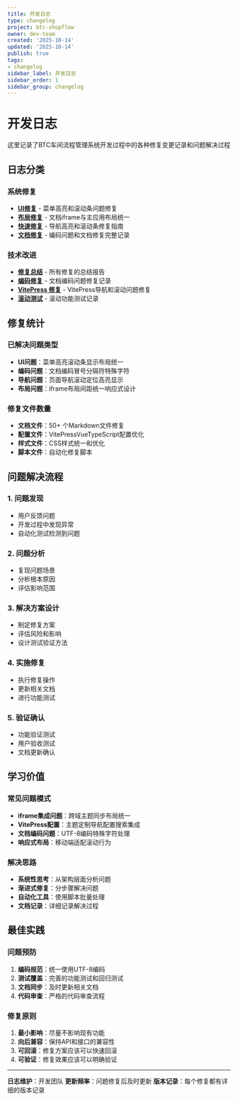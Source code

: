 ```yaml
---
title: 开发日志
type: changelog
project: btc-shopflow
owner: dev-team
created: '2025-10-14'
updated: '2025-10-14'
publish: true
tags:
- changelog
sidebar_label: 开发日志
sidebar_order: 1
sidebar_group: changelog
---
```


# 开发日志

这里记录了BTC车间流程管理系统开发过程中的各种修复变更记录和问题解决过程

## 日志分类

### 系统修复
- **[UI修复](./ui-fixes)** - 菜单高亮和滚动条问题修复
- **[布局修复](./layout-fix)** - 文档iframe与主应用布局统一
- **[快速修复](./quick-fix)** - 导航高亮和滚动条修复指南
- **[文档修复](./doc-fixes)** - 编码问题和文档修复完整记录

### 技术改进
- **[修复总结](./fix-summary)** - 所有修复的总结报告
- **[编码修复](./encoding-fix)** - 文档编码问题修复记录
- **[VitePress 修复](./vitepress-fix)** - VitePress导航和滚动问题修复
- **[滚动测试](./scroll-test)** - 滚动功能测试记录

## 修复统计

### 已解决问题类型
- **UI问题**：菜单高亮滚动条显示布局统一
- **编码问题**：文档编码冒号分隔符特殊字符
- **导航问题**：页面导航滚动定位高亮显示
- **布局问题**：iframe布局间距统一响应式设计

### 修复文件数量
- **文档文件**：50+ 个Markdown文件修复
- **配置文件**：VitePressVueTypeScript配置优化
- **样式文件**：CSS样式统一和优化
- **脚本文件**：自动化修复脚本

## 问题解决流程

### 1. 问题发现
- 用户反馈问题
- 开发过程中发现异常
- 自动化测试检测到问题

### 2. 问题分析
- 复现问题场景
- 分析根本原因
- 评估影响范围

### 3. 解决方案设计
- 制定修复方案
- 评估风险和影响
- 设计测试验证方法

### 4. 实施修复
- 执行修复操作
- 更新相关文档
- 进行功能测试

### 5. 验证确认
- 功能验证测试
- 用户验收测试
- 文档更新确认

## 学习价值

### 常见问题模式
- **iframe集成问题**：跨域主题同步布局统一
- **VitePress配置**：主题定制导航配置搜索集成
- **文档编码问题**：UTF-8编码特殊字符处理
- **响应式布局**：移动端适配滚动行为

### 解决思路
- **系统性思考**：从架构层面分析问题
- **渐进式修复**：分步骤解决问题
- **自动化工具**：使用脚本批量处理
- **文档记录**：详细记录解决过程

## 最佳实践

### 问题预防
1. **编码规范**：统一使用UTF-8编码
2. **测试覆盖**：完善的功能测试和回归测试
3. **文档同步**：及时更新相关文档
4. **代码审查**：严格的代码审查流程

### 修复原则
1. **最小影响**：尽量不影响现有功能
2. **向后兼容**：保持API和接口的兼容性
3. **可回滚**：修复方案应该可以快速回滚
4. **可验证**：修复效果应该可以明确验证

---

**日志维护**：开发团队
**更新频率**：问题修复后及时更新
**版本记录**：每个修复都有详细的版本记录
